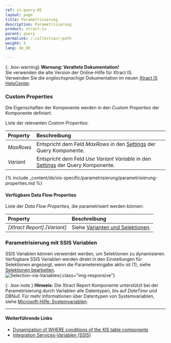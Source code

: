 ```yaml
---
ref: xi-query-05
layout: page
title: Parametrisierung
description: Parametrisierung
product: xtract-is
parent: query
permalink: /:collection/:path
weight: 5
lang: de_DE

---
```


{: .box-warning}
**Warnung: Veraltete Dokumentation!** <br>
Sie verwenden die alte Version der Online-Hilfe für Xtract IS.<br>
Verwenden Sie die *englischsprachige* Dokumentation im neuen [Xtract IS HelpCenter](https://helpcenter.theobald-software.com/xtract-is/documentation/introduction/).

### Custom Properties
Die Eigenschaften der Komponente werden in den *Custom Properties* der Komponente definiert.

Liste der relevanten *Custom Properties*:

|Property|Beschreibung|
|:----|:----|
| *MaxRows* | Entspricht dem Feld *MaxRows* in den [Settings](./query-settings) der Query Komponente.|
| *Variant* | Entspricht dem Feld *Use Variant Variable* in den [Settings](./query-settings) der Query Komponente. |

{% include _content/de/xis-specific/parametrisierung/parametrisierung-properties.md  %}

#### Verfügbare Data Flow Properties
Liste der *Data Flow Properties*, die parametrisiert werden können:

|Property|Beschreibung|
|:----|:----|
| *[Xtract Report].[Variant]*| Siehe [Varianten und Selektionen](./variants-and-selections).|

### Parametrisierung mit SSIS Variablen

SSIS Variablen können verwendet werden, um Selektionen zu dynamisieren.<br>
Verfügbare SSIS Variablen werden direkt in den Einstellungen für Selektionen angezeigt, wenn die Parametereingabe aktiv ist (1), siehe [Selektionen bearbeiten](./variants-and-selections#selektionen-bearbeiten).<br>
![Selection-via-Variables](/img/content/xis/report_selection_via_variables.png){:class="img-responsive"}

{: .box-note }
**Hinweis**: Die Xtract Report Komponente unterstützt bei der Parametrisierung durch Variablen alle Datentypen, bis auf *DateTime* und *DBNull*.
Für mehr Informationen über Datentypen von Systemvariablen, siehe [Microsoft-Hilfe: Systemvariablen](https://docs.microsoft.com/de-de/sql/integration-services/system-variables?view=sql-server-ver15).



****
#### Weiterführende Links
- [Dynamization of WHERE conditions of the XIS table components](https://kb.theobald-software.com/tables/xtract-is-Dynamization-of-WHERE-conditions-of-the-XIS-table-components)
- [Integration Services-Variablen (SSIS)](https://docs.microsoft.com/de-de/sql/integration-services/integration-services-ssis-variables?view=sql-server-ver15)